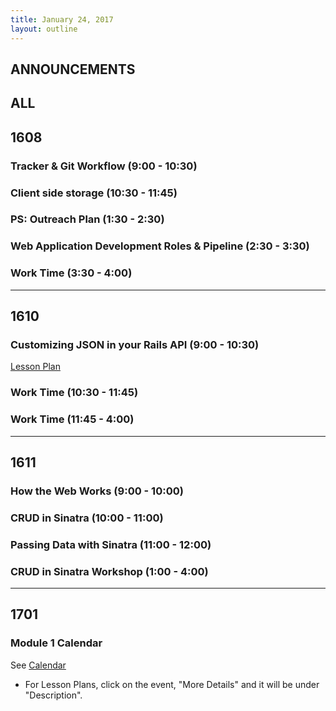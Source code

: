 ```yaml
---
title: January 24, 2017
layout: outline
---
```


## ANNOUNCEMENTS

## ALL

## 1608

### Tracker & Git Workflow (9:00 - 10:30)

### Client side storage (10:30 - 11:45)

### PS: Outreach Plan (1:30 - 2:30)

### Web Application Development Roles & Pipeline (2:30 - 3:30)

### Work Time (3:30 - 4:00)

***

## 1610

### Customizing JSON in your Rails API (9:00 - 10:30)

[Lesson Plan](../module3/lessons/customizing_json_in_your_api)

### Work Time (10:30 - 11:45)

### Work Time (11:45 - 4:00)

***

## 1611

### How the Web Works (9:00 - 10:00)

### CRUD in Sinatra (10:00 - 11:00)

### Passing Data with Sinatra (11:00 - 12:00)

### CRUD in Sinatra Workshop (1:00 - 4:00)

***

## 1701

### Module 1 Calendar

See [Calendar](http://bit.ly/2k6ksyH)

-   For Lesson Plans, click on the event, "More Details" and it will be under "Description".  
